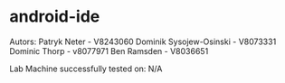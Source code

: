 # android-ide
Autors:
Patryk Neter - V8243060
Dominik Sysojew-Osinski - V8073331
Dominic Thorp - v8077971
Ben Ramsden - V8036651

Lab Machine successfully tested on: N/A
